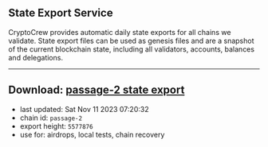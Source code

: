 ## State Export Service
CryptoCrew provides automatic daily state exports for all chains we validate. State export files can be used as genesis files and are a snapshot of the current blockchain state, including all validators, accounts, balances and delegations.

---
**Download: [passage-2 state export](https://dl.ccvalidators.com/SERVICE/passage/passage-2_export_5577876.json)**
---

- last updated: Sat Nov 11 2023 07:20:32
- chain id: `passage-2`
- export height: `5577876`
- use for: airdrops, local tests, chain recovery
